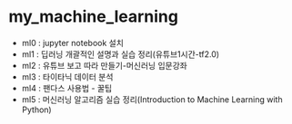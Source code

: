 # my_machine_learning
- ml0 : jupyter notebook 설치
- ml1 : 딥러닝 개괄적인 설명과 실습 정리(유튜브1시간-tf2.0)
- ml2 : 유튜브 보고 따라 만들기-머신러닝 입문강좌
- ml3 : 타이타닉 데이터 분석
- ml4 : 팬다스 사용법 - 꿀팁
- ml5 : 머신러닝 알고리즘 실습 정리(Introduction to Machine Learning with Python)


